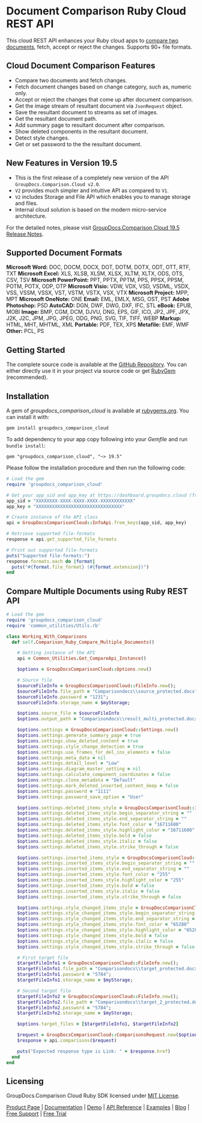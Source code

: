 # Document Comparison Ruby Cloud REST API

This cloud REST API enhances your Ruby cloud apps to [compare two documents](https://products.groupdocs.cloud/comparison/ruby), fetch, accept or reject the changes. Supports 90+ file formats.

## Cloud Document Comparison Features

- Compare two documents and fetch changes.
- Fetch document changes based on change category, such as, numeric only.
- Accept or reject the changes that come up after document comparison.
- Get the image stream of resultant document via `JsonRequest` object.
- Save the resultant document to streams as set of images.
- Get the resultant document path.
- Add summary page to resultant document after comparison.
- Show deleted components in the resultant document.
- Detect style changes.
- Get or set password to the the resultant document.

## New Features in Version 19.5

- This is the first release of a completely new version of the API `GroupDocs.Comparison.Cloud v2.0`.
- `V2` provides much simpler and intuitive API as compared to `V1`.
- `V2` includes Storage and File API which enables you to manage storage and files.
- Internal cloud solution is based on the modern micro-service architecture.

For the detailed notes, please visit [GroupDocs.Comparison Cloud 19.5 Release Notes](https://wiki.groupdocs.cloud/comparisoncloud/release-notes/2019/groupdocs-comparison-cloud-19-5-release-notes/).

## Supported Document Formats

**Microsoft Word:** DOC, DOCM, DOCX, DOT, DOTM, DOTX, ODT, OTT, RTF, TXT
**Microsoft Excel:** XLS, XLSB, XLSM, XLSX, XLTM, XLTX, ODS, OTS, CSV, TSV
**Microsoft PowerPoint:** PPT, PPTX, PPTM, PPS, PPSX, PPSM, POTM, POTX, ODP, OTP
**Microsoft Visio:** VDW, VDX, VSD, VSDML, VSDX, VSS, VSSM, VSSX, VST, VSTM, VSTX, VSX, VTX
**Microsoft Project:** MPP, MPT
**Microsoft OneNote:** ONE
**Email:** EML, EMLX, MSG, OST, PST
**Adobe Photoshop:** PSD
**AutoCAD:** DGN, DWF, DWG, DXF, IFC, STL
**eBook:** EPUB, MOBI
**Image:** BMP, CGM, DCM, DJVU, DNG, EPS, GIF, ICO, JP2, JPF, JPX, J2K, J2C, JPM, JPG, JPEG, ODG, PNG, SVG, TIF, TIFF, WEBP
**Markup:** HTML, MHT, MHTML, XML
**Portable:** PDF, TEX, XPS
**Metafile:** EMF, WMF
**Other:** PCL, PS

## Getting Started

The complete source code is available at the [GitHub Repository](https://github.com/groupdocs-comparison-cloud/groupdocs-comparison-cloud-ruby). You can either directly use it in your project via source code or get [RubyGem](https://rubygems.org/gems/groupdocs_comparison_cloud) (recommended).

## Installation

A gem of *groupdocs_comparison_cloud* is available at [rubygems.org](https://rubygems.org/). You can install it with:

`gem install groupdocs_comparison_cloud`

To add dependency to your app copy following into your *Gemfile* and run `bundle install`:

`gem "groupdocs_comparison_cloud", "~> 19.5"`

Please follow the installation procedure and then run the following code:

```ruby
# Load the gem
require 'groupdocs_comparison_cloud'

# Get your app_sid and app_key at https://dashboard.groupdocs.cloud (free registration is required).
app_sid = "XXXXXXXX-XXXX-XXXX-XXXX-XXXXXXXXXXXX"
app_key = "XXXXXXXXXXXXXXXXXXXXXXXXXXXXXXXX"

# Create instance of the API class
api = GroupDocsComparisonCloud::InfoApi.from_keys(app_sid, app_key)

# Retrieve supported file-formats
response = api.get_supported_file_formats

# Print out supported file-formats
puts("Supported file-formats:")
response.formats.each do |format|
  puts("#{format.file_format} (#{format.extension})")
end
```

## Compare Multiple Documents using Ruby REST API

```ruby
# Load the gem
require 'groupdocs_comparison_cloud'
require 'common_utilities/Utils.rb'

class Working_With_Comparisons
  def self.Comparison_Ruby_Compare_Multiple_Documents()

    # Getting instance of the API
    api = Common_Utilities.Get_CompareApi_Instance()

    $options = GroupDocsComparisonCloud::Options.new()

    # Source file
    $sourceFileInfo = GroupDocsComparisonCloud::FileInfo.new();
    $sourceFileInfo.file_path = "Comparisondocs\\source_protected.docx";
    $sourceFileInfo.password = "1231";
    $sourceFileInfo.storage_name = $myStorage;

    $options.source_file = $sourceFileInfo
    $options.output_path = "Comparisondocs\\result_multi_protected.docx"

    $options.settings = GroupDocsComparisonCloud::Settings.new()
    $options.settings.generate_summary_page = true
    $options.settings.show_deleted_content = true
    $options.settings.style_change_detection = true
    $options.settings.use_frames_for_del_ins_elements = false
    $options.settings.meta_data = nil
    $options.settings.detail_level = "Low"
    $options.settings.diagram_master_setting = nil
    $options.settings.calculate_component_coordinates = false
    $options.settings.clone_metadata = "Default"
    $options.settings.mark_deleted_inserted_content_deep = false
    $options.settings.password = "1111"
    $options.settings.password_save_option = "User"

    $options.settings.deleted_items_style = GroupDocsComparisonCloud::ItemsStyle.new()
    $options.settings.deleted_items_style.begin_separator_string = ""
    $options.settings.deleted_items_style.end_separator_string = ""
    $options.settings.deleted_items_style.font_color = "16711680"
    $options.settings.deleted_items_style.highlight_color = "16711680"
    $options.settings.deleted_items_style.bold = false
    $options.settings.deleted_items_style.italic = false
    $options.settings.deleted_items_style.strike_through = false

    $options.settings.inserted_items_style = GroupDocsComparisonCloud::ItemsStyle.new()
    $options.settings.inserted_items_style.begin_separator_string = ""
    $options.settings.inserted_items_style.end_separator_string = ""
    $options.settings.inserted_items_style.font_color = "255"
    $options.settings.inserted_items_style.highlight_color = "255"
    $options.settings.inserted_items_style.bold = false
    $options.settings.inserted_items_style.italic = false
    $options.settings.inserted_items_style.strike_through = false

    $options.settings.style_changed_items_style = GroupDocsComparisonCloud::ItemsStyle.new()
    $options.settings.style_changed_items_style.begin_separator_string = ""
    $options.settings.style_changed_items_style.end_separator_string = ""
    $options.settings.style_changed_items_style.font_color = "65280"
    $options.settings.style_changed_items_style.highlight_color = "65280"
    $options.settings.style_changed_items_style.bold = false
    $options.settings.style_changed_items_style.italic = false
    $options.settings.style_changed_items_style.strike_through = false

    # First target file
    $targetFileInfo1 = GroupDocsComparisonCloud::FileInfo.new();
    $targetFileInfo1.file_path = "Comparisondocs\\target_protected.docx";
    $targetFileInfo1.password = "5784";
    $targetFileInfo1.storage_name = $myStorage;

    # Second target file
    $targetFileInfo2 = GroupDocsComparisonCloud::FileInfo.new();
    $targetFileInfo2.file_path = "Comparisondocs\\target_2_protected.docx";
    $targetFileInfo2.password = "5784";
    $targetFileInfo2.storage_name = $myStorage;

    $options.target_files = [$targetFileInfo1, $targetFileInfo2]

    $request = GroupDocsComparisonCloud::ComparisonsRequest.new($options)
    $response = api.comparisons($request)

    puts("Expected response type is Link: " + $response.href)
  end
end
```

## Licensing

GroupDocs.Comparison Cloud Ruby SDK licensed under [MIT License](https://github.com/groupdocs-comparison-cloud/groupdocs-comparison-cloud-ruby/blob/master/LICENSE).

[Product Page](https://products.groupdocs.cloud/comparison/ruby) | [Documentation](https://wiki.groupdocs.cloud/comparisoncloud/) | [Demo](https://products.groupdocs.app/comparison/family) | [API Reference](https://apireference.groupdocs.cloud/comparison/) | [Examples](https://github.com/groupdocs-comparison-cloud/groupdocs-comparison-cloud-ruby) | [Blog](https://blog.groupdocs.cloud/category/comparison/) | [Free Support](https://forum.groupdocs.cloud/c/comparison) | [Free Trial](https://dashboard.groupdocs.cloud/#/apps)
